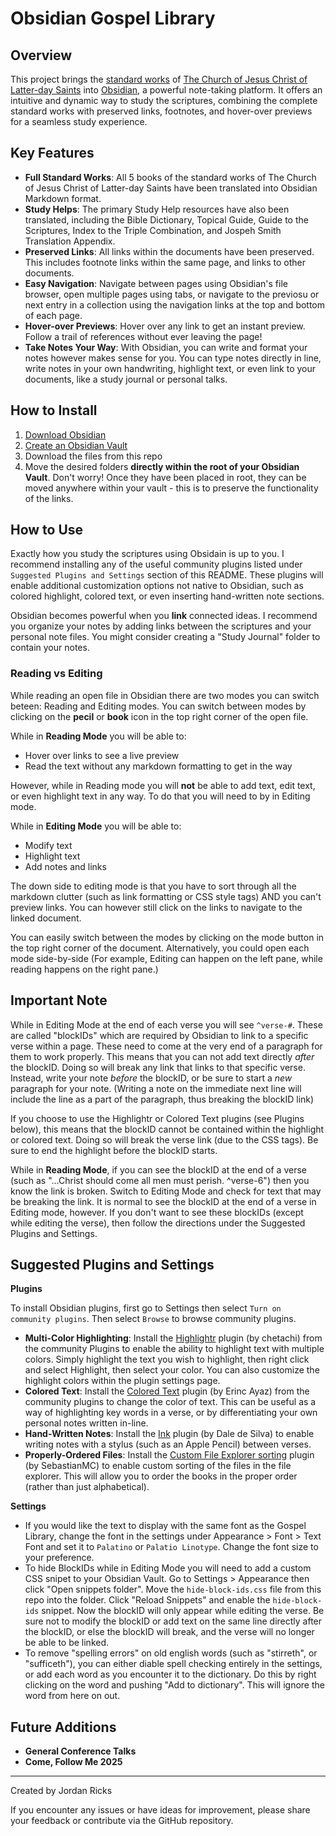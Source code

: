 # Obsidian Gospel Library

## Overview
This project brings the [standard works](https://www.churchofjesuschrist.org/study/manual/gospel-topics/standard-works?lang=eng) of [The Church of Jesus Christ of Latter-day Saints](https://www.churchofjesuschrist.org/?lang=eng) into [Obsidian](https://obsidian.md/), a powerful note-taking platform. It offers an intuitive and dynamic way to study the scriptures, combining the complete standard works with preserved links, footnotes, and hover-over previews for a seamless study experience. 

## Key Features
- **Full Standard Works**: All 5 books of the standard works of The Church of Jesus Christ of Latter-day Saints have been translated into Obsidian Markdown format.
- **Study Helps**: The primary Study Help resources have also been translated, including the Bible Dictionary, Topical Guide, Guide to the Scriptures, Index to the Triple Combination, and Jospeh Smith Translation Appendix.
- **Preserved Links**: All links within the documents have been preserved. This includes footnote links within the same page, and links to other documents.
- **Easy Navigation**: Navigate between pages using Obsidian's file browser, open multiple pages using tabs, or navigate to the previosu or next entry in a collection using the navigation links at the top and bottom of each page.
- **Hover-over Previews**: Hover over any link to get an instant preview. Follow a trail of references without ever leaving the page!
- **Take Notes Your Way**: With Obsidian, you can write and format your notes however makes sense for you. You can type notes directly in line, write notes in your own handwriting, highlight text, or even link to your documents, like a study journal or personal talks.

## How to Install
1. [Download Obsidian](https://obsidian.md/download)
2. [Create an Obsidian Vault](https://help.obsidian.md/Getting+started/Create+a+vault)
3. Download the files from this repo
4. Move the desired folders **directly within the root of your Obsidian Vault**. Don't worry! Once they have been placed in root, they can be moved anywhere within your vault - this is to preserve the functionality of the links.

## How to Use
Exactly how you study the scriptures using Obsidain is up to you. I recommend installing any of the useful community plugins listed under `Suggested Plugins and Settings` section of this README. These plugins will enable additional customization options not native to Obsidian, such as colored highlight, colored text, or even inserting hand-written note sections.

Obsidian becomes powerful when you **link** connected ideas. I recommend you organize your notes by adding links between the scriptures and your personal note files. You might consider creating a "Study Journal" folder to contain your notes.

### Reading vs Editing
While reading an open file in Obsidian there are two modes you can switch beteen: Reading and Editing modes. You can switch between modes by clicking on the **pecil** or **book** icon in the top right corner of the open file. 

While in **Reading Mode** you will be able to:
- Hover over links to see a live preview
- Read the text without any markdown formatting to get in the way

However, while in Reading mode you will **not** be able to add text, edit text, or even highlight text in any way. To do that you will need to by in Editing mode.

While in **Editing Mode** you will be able to:
- Modify text
- Highlight text
- Add notes and links

The down side to editing mode is that you have to sort through all the markdown clutter (such as link formatting or CSS style tags) AND you can't preview links. You can however still click on the links to navigate to the linked document.

You can easily switch between the modes by clicking on the mode button in the top right corner of the document. Alternatively, you could open each mode side-by-side (For example, Editing can happen on the left pane, while reading happens on the right pane.)

## Important Note
While in Editing Mode at the end of each verse you will see `^verse-#`. These are called "blockIDs" which are required by Obsidian to link to a specific verse within a page. These need to come at the very end of a paragraph for them to work properly. This means that you can not add text directly *after* the blockID. Doing so will break any link that links to that specific verse. Instead, write your note *before* the blockID, or be sure to start a *new* paragraph for your note. (Writing a note on the immediate next line will include the line as a part of the paragraph, thus breaking the blockID link)

If you choose to use the Highlightr or Colored Text plugins (see Plugins below), this means that the blockID cannot be contained within the highlight or colored text. Doing so will break the verse link (due to the CSS tags). Be sure to end the highlight before the blockID starts.

While in **Reading Mode**, if you can see the blockID at the end of a verse (such as "...Christ should come all men must perish. ^verse-6") then you know the link is broken. Switch to Editing Mode and check for text that may be breaking the link. It is normal to see the blockID at the end of a verse in Editing mode, however. If you don't want to see these blockIDs (except while editing the verse), then follow the directions under the Suggested Plugins and Settings.

## Suggested Plugins and Settings
**Plugins**

To install Obsidian plugins, first go to Settings then select `Turn on community plugins`. Then select `Browse` to browse community plugins.
- **Multi-Color Highlighting**: Install the [Highlightr](https://github.com/chetachiezikeuzor/Highlightr-Plugin) plugin (by chetachi) from the community Plugins to enable the ability to highlight text with multiple colors. Simply highlight the text you wish to highlight, then right click and select Highlight, then select your color. You can also customize the highlight colors within the plugin settings page.
- **Colored Text**: Install the [Colored Text](https://github.com/erincayaz/obsidian-colored-text) plugin (by Erinc Ayaz) from the community plugins to change the color of text. This can be useful as a way of highlighting key words in a verse, or by differentiating your own personal notes written in-line.
- **Hand-Written Notes**: Install the [Ink](https://github.com/daledesilva/obsidian_ink) plugin (by Dale de Silva) to enable writing notes with a stylus (such as an Apple Pencil) between verses.
- **Properly-Ordered Files**: Install the [Custom File Explorer sorting](https://github.com/SebastianMC/obsidian-custom-sort) plugin (by SebastianMC) to enable custom sorting of the files in the file explorer. This will allow you to order the books in the proper order (rather than just alphabetical).

**Settings**
- If you would like the text to display with the same font as the Gospel Library, change the font in the settings under Appearance > Font > Text Font and set it to `Palatino` or `Palatio Linotype`. Change the font size to your preference.
- To hide BlockIDs while in Editing Mode you will need to add a custom CSS snipet to your Obsidian Vault. Go to Settings > Appearance then click "Open snippets folder". Move the `hide-block-ids.css` file from this repo into the folder. Click "Reload Snippets" and enable the `hide-block-ids` snippet. Now the blockID will only appear while editing the verse. Be sure not to modify the blockID or add text on the same line directly after the blockID, or else the blockID will break, and the verse will no longer be able to be linked.
- To remove "spelling errors" on old english words (such as "stirreth", or "sufficeth"), you can either diable spell checking entirely in the settings, or add each word as you encounter it to the dictionary. Do this by right clicking on the word and pushing "Add to dictionary". This will ignore the word from here on out.

## Future Additions

- **General Conference Talks**
- **Come, Follow Me 2025**

---

Created by Jordan Ricks

If you encounter any issues or have ideas for improvement, please share your feedback or contribute via the GitHub repository.

